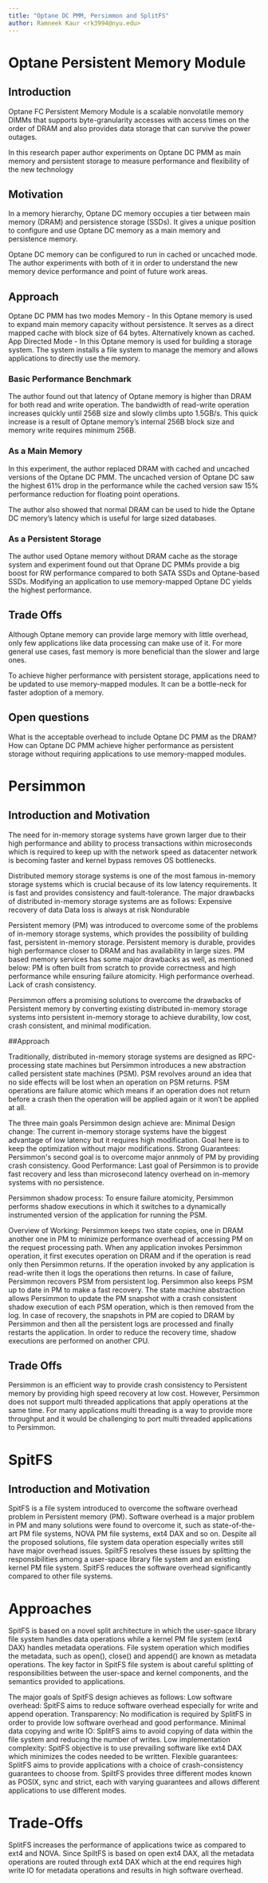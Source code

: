 ```yaml
---
title: "Optane DC PMM, Persimmon and SplitFS"
author: Ramneek Kaur <rk3994@nyu.edu>
---
```

# Optane Persistent Memory Module
## Introduction 

Optane FC Persistent Memory Module is a scalable nonvolatile memory DIMMs that supports byte-granularity accesses with access times on the order of DRAM and also provides data storage that can survive the power outages.

In this research paper author experiments on Optane DC PMM as main memory and persistent storage to measure performance and flexibility of the new technology

## Motivation 
In a memory hierarchy, Optane DC memory occupies a tier between main memory (DRAM) and persistence storage  (SSDs). It gives a unique position to configure and use Optane DC memory as a main memory and persistence memory.  

Optane DC memory can be configured to run in cached or uncached mode. The author experiments with both of it in order to understand the new memory device performance and point of future work areas.

## Approach

Optane DC PMM has two modes
Memory - In this Optane memory is used to expand main memory capacity without persistence. It serves as a direct mapped cache with block size of 64 bytes. Alternatively known as cached.
App Directed Mode - In this Optane memory is used for building a storage system. The system installs a file system to manage the memory and allows applications to directly use the memory.  

### Basic Performance Benchmark
The author found out that latency of Optane memory is higher than DRAM for both read and write operation.
The bandwidth of read-write operation increases quickly until 256B size and slowly climbs upto 1.5GB/s. This quick increase is a result of Optane memory’s internal 256B block size and memory write requires minimum 256B.     

### As a Main Memory
In this experiment, the author replaced DRAM with cached and uncached versions of the Optane DC PMM. The uncached version of Optane DC saw the highest 61% drop in the performance while the cached version saw 15% performance reduction for floating point operations. 

The author also showed that normal DRAM can be used to hide the Optane DC memory’s latency which is useful for large sized databases.

### As a Persistent Storage
The author used Optane memory without DRAM cache as the storage system and experiment found out that Oprane DC PMMs provide a big boost for RW  performance compared to both SATA SSDs and Optane-based SSDs. Modifying an application to use memory-mapped Optane DC yields the highest performance. 

## Trade Offs
Although Optane memory can provide large memory with little overhead, only few applications like data processing can make use of it. For more general use cases, fast memory is more beneficial than the slower and large ones.

To achieve higher performance with persistent storage, applications need to be updated to use memory-mapped modules. It can be a bottle-neck for faster adoption of a memory.

## Open questions
What is the acceptable overhead to include Optane DC PMM as the DRAM?
How can Optane DC PMM achieve higher performance as persistent storage without requiring applications to use memory-mapped modules.   

# Persimmon
## Introduction and Motivation
The need for in-memory storage systems have grown larger due to their high performance and ability to process transactions within microseconds which is required to keep up with the network speed as datacenter network is becoming faster and kernel bypass removes OS bottlenecks. 

Distributed memory storage systems is one of the most famous in-memory storage systems which is crucial because of its low latency requirements. It is fast and provides consistency and fault-tolerance. The major drawbacks of distributed in-memory storage systems are as follows:
Expensive recovery of data
Data loss is always at risk
Nondurable

Persistent memory (PM) was introduced to overcome some of the problems of in-memory storage systems, which provides the possibility of building fast, persistent in-memory storage. Persistent memory is durable, provides high performance closer to DRAM and has availability in large sizes. PM based memory services has some major drawbacks as well, as mentioned below:
PM is often built from scratch to provide correctness and high performance while ensuring failure atomicity.
High performance overhead.
Lack of crash consistency.

Persimmon offers a promising solutions to overcome the drawbacks of Persistent memory by converting existing distributed in-memory storage systems into persistent in-memory storage to achieve durability, low cost, crash consistent, and minimal modification. 

##Approach

Traditionally, distributed in-memory storage systems are designed as RPC-processing state machines but Persimmon introduces a new abstraction called persistent state machines (PSM). PSM revolves around an idea that no side effects will be lost when an operation on PSM returns. PSM operations are failure atomic which means if an operation does not return before a crash then the operation will be applied again or it won’t be applied at all. 

The three main goals Persimmon design achieve are:
Minimal Design change: The current in-memory storage systems have the biggest advantage of low latency but it requires high modification. Goal here is to keep the optimization without major modifications. 
Strong Guarantees: Persimmon's second goal is to overcome major annmoly of PM by providing crash consistency.
Good Performance: Last goal of Persimmon is to provide fast recovery and less than microsecond latency overhead on in-memory systems with no persistence.

Persimmon shadow process: To ensure failure atomicity, Persimmon performs shadow executions in which it switches to a dynamically instrumented version of the application for running the PSM. 

Overview of Working: Persimmon keeps two state copies, one in DRAM another one in PM to minimize performance overhead of accessing PM on the request processing path. When any application invokes Persimmon operation, it first executes operation on DRAM and if the operation is read only then Persimmon returns. If the operation invoked by any application is read-write then it logs the operations then returns. In case of failure, Persimmon recovers PSM from persistent log. Persimmon also keeps PSM up to date in PM to make a fast recovery. The state machine abstraction allows Persimmon to update the PM snapshot with a crash consistent shadow execution of each PSM operation, which is then removed from the log. In case of recovery, the snapshots in PM are copied to DRAM by Persimmon and then all the persistent logs are processed and finally restarts the application. In order to reduce the recovery time, shadow executions are performed on another CPU. 

## Trade Offs
Persimmon is an efficient way to provide crash consistency to Persistent memory by providing high speed recovery at low cost. However, Persimmon does not support multi threaded applications that apply operations at the same time. For many applications multi threading is a way to provide more throughput and it would be challenging to port multi threaded applications to Persimmon.



# SpitFS

## Introduction and Motivation
SpitFS is a file system introduced to overcome the software overhead problem in Persistent memory (PM). Software overhead is a major problem in PM and many solutions were found to overcome it, such as state-of-the-art PM file systems, NOVA PM file systems, ext4 DAX and so on. Despite all the proposed solutions, file system data operation especially writes still have major overhead issues. SpiltFS resolves these issues by splitting the responsibilities among a user-space library file system and an existing kernel PM file system. SpitFS reduces the software overhead significantly compared to other file systems. 


# Approaches
SpitFS is based on a novel split architecture in which the user-space library file system handles data operations while a kernel PM file system (ext4 DAX) handles metadata operations. File system operation which modifies the metadata, such as open(), close() and append() are known as metadata operations. The key factor in SpitFS file system is about careful splitting of responsibilities between the user-space and kernel components, and the semantics provided to applications. 

The major goals of SpitFS design achieves as follows:
Low software overhead: SpitFS aims to reduce software overhead especially for write and append operation.
Transparency: No modification is required by SplitFS in order to provide low software overhead and good performance. 
Minimal data copying and write IO: SplitFS aims to avoid copying of data within the file system and reducing the number of writes.
Low implementation complexity: SpitFS objective is to use prevailing software like ext4 DAX which minimizes the codes needed to be written.
Flexible guarantees: SplitFS aims to provide applications with a choice of crash-consistency guarantees to choose from.
SpiltFS provides three different modes known as POSIX, sync and strict, each with varying guarantees and allows different applications to use different modes. 

# Trade-Offs
SplitFS increases the performance of applications twice as compared to ext4 and NOVA. Since SpiltFS is based on open ext4 DAX, all the metadata operations are routed through ext4 DAX which at the end requires high write IO for metadata operations and results in high software overhead. 




